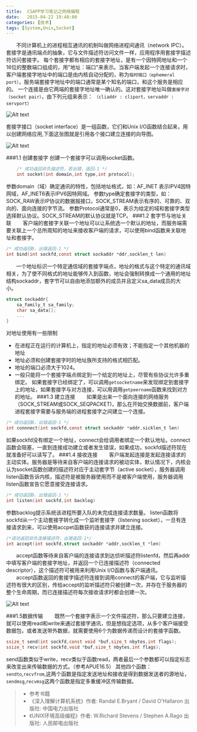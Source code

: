 ```yaml
---
title:  CSAPP学习笔记之网络编程
date:  	2015-04-22 19:48:00
categories: [技术]
tags: [System,Unix,Socket]
---
```

&nbsp; &nbsp; &nbsp; &nbsp;不同计算机上的进程相互通讯的机制叫做网络进程间通讯（network IPC）。套接字是通讯端点的抽象，它与文件描述符访问文件一样，应用程序用套接字描述符访问套接字。
每个套接字都有相应的套接字地址，是有一个因特网地址和一个16位的整数端口组成的，用"地址：端口"来表示。当客户端发起一个连接请求时，客户端套接字地址中的端口是由内核自动分配的，称为`临时端口（ephemeral port）`，服务端套接字地址中的端口通常是某个知名的端口，和这个服务是相应的。
一个连接是由它两端的套接字地址唯一确认的。这对套接字地址叫做`套接字对（socket pair）`，由下列元组来表示：
`（cliaddr : cliport，servaddr : servport）`

![Alt text](/img/technology/unit_socket_1.png)

套接字接口（socket interface）是一组函数，它们和Unix I/O函数结合起来，用以创建网络应用,下面这张图就是引用各个接口建立连接的向导图。

![Alt text](/img/technology/unit_socket_2.png)

###1.1 创建套接字
创建一个套接字可以调用socket函数。

```c
	/* 成功返回非负描述符，若出错，返回-1 */
	int socket(int domain,int type,int protocol);
```

参数domain（域）确定通讯的特性，包括地址格式，如：AF_INET 表示IPV4因特网域，AF_INET6表示IPV6因特网域。
参数type确定套接字的类型，如：SOCK_RAW表示IP协议的数据报接口，SOCK_STREAM表示有序的、可靠的、双向的、面向连接的字节流。
参数Protocol通常是0，表示为给定的域和套接字类型选择默认协议。SOCK_STREAM的默认协议就是TCP。
###1.2 套字节与地址关联
&nbsp; &nbsp; &nbsp; &nbsp;客户端的套接字关联一个地址可以让系统选一个默认的地址，而服务端需要关联上一个总所周知的地址来接收客户端的请求，可以使用bind函数来关联地址和套接字。

```c
/* 成功返回0，出错返回-1 */
int bind(int sockfd,const struct sockaddr *ddr,socklen_t len)
```

&nbsp; &nbsp; &nbsp; &nbsp;一个地址标识一个特定通信域的套接字端点，地址的格式与这个特定的通讯域相关，为了使不同格式的地址能够传入到函数，地址会强制转换成一个通用的地址结构sockaddr，套字节可以自由地添加额外的成员并且定义sa_data成员的大小。

```c
struct sockaddr{
	sa_family_t sa_family;
	char sa_data[]; 
	...
}
```
对地址使用有一些限制
- 在进程正在运行的计算机上，指定的地址必须有效；不能指定一个其他机器的地址
- 地址必须和创建套接字时的地址族所支持的格式相匹配。
- 地址的端口必须大于1024。
- 一般只能将一个套接字端点绑定到一个给定的地址上，尽管有些协议允许多重绑定。
如果套接字已经绑定了，可以调用`getsocketname`来发现绑定到套接字上的地址，如果套接字与对方连接，可以用调用`getpeername`函数来找到对方的地址。
###1.3 建立连接
&nbsp; &nbsp; &nbsp; &nbsp;如果是出来一个面向连接的网络服务（SOCK_STREAM或SOCK_SEQPACKET)，那么在开始交换数据前，客户端进程套接字需要与服务端的进程套接字之间建立一个连接。

```c
/* 成功返回0，出错返回-1 */
int connnect(int sockfd,const struct sockaddr *addr,sicklen_t len)
```
如果sockfd没有绑定一个地址，connect会给调用者绑定一个默认地址。connect函数会阻塞，一直到连接成功建立或者发生错误，如果成功，sockfd描述符现在就准备好可以读写了。
###1.4 接收连接
&nbsp; &nbsp; &nbsp; &nbsp;客户端发起连接是发起连接请求的主动实体。服务器是等待来自客户端的连接请求的被动实体，默认情况下，内核会认为socket函数创建的描述符对应于主动套字节（active socket），服务器调用listen函数告诉内核，描述符是被服务器使用而不是被客户端使用，服务器调用listen函数宣告它愿意接受连接请求。

```c
/* 成功返回0，出错返回-1 */
int listen(int sockfd,int backlog)
```
参数backlog提示系统该进程所要入队的未完成连接请求数量。
listen函数将sockfd从一个主动套接字转化成一个监听套接字（listening socket），一旦有连接请求到来，可以使用accpet函数获的连接请求并建立连接。

```c
/*成功返回非负连接描述符，出错返回-1*/
int accept(int sockfd,struct sockaddr *addr,socklen_t *len)
```
&nbsp; &nbsp; &nbsp; &nbsp;accept函数等待来自客户端的连接请求到达侦听描述符listenfd，然后再addr中填写客户端的套接字地址，并返回一个已连接描述符（connected descriptor），这个描述符可被用来利用Unix I/O函数与客户端通讯。<br>
&nbsp; &nbsp; &nbsp; &nbsp;accept函数返回的套接字描述符连接到调用connect的客户端，它与监听描述符有很大的区别，传给accept的监听描述符只被创建一次，并存在于服务器的整个生命周期，而已连接描述符每次接收请求时都会创建一次。

![Alt text](/img/technology/unit_socket_3.png)

###1.5数据传输
&nbsp; &nbsp; &nbsp; &nbsp;既然一个套接字表示一个文件描述符，那么只要建立连接，就可以使用read和write来通过套接字通讯，但是想指定选项，从多个客户端接受数据包，或者发送带外数据，就需要使用6个为数据传递而设计的套接字函数。

```c
ssize_t send(int sockfd,const void *buf,size_t nbytes,int flags);
ssize_t recv(int sockfd,void *buf,size_t nbytes,int flags);
```
send函数类似于write，recv类似于函数read，两者最后一个参数都可以指定标志来改变出来传输数据的方式。（参考APUE16.5）
其他四个函数：`sendto`,`recvfrom`,这两个函数是指定发送地址和接收是得到数据发送者的源地址，`sendmsg`,`recvmsg`这两个函数是指定多重缓冲区传输数据。

> - 参考书籍
>- 《深入理解计算机系统》作者: Randal E.Bryant / David O'Hallaron 出版社: 中国电力出版社
>- 《UNIX环境高级编程》作者: W.Richard Stevens / Stephen A.Rago 出版社: 人民邮电出版社